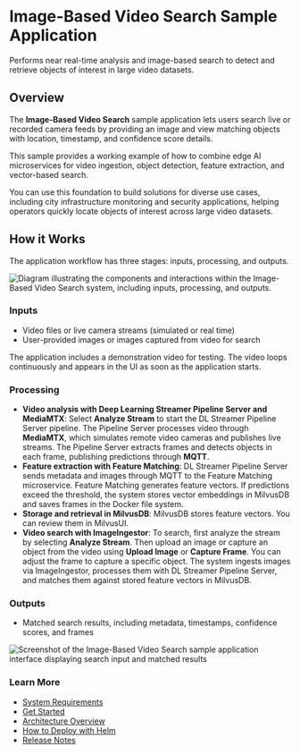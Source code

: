 # Image-Based Video Search Sample Application

<!--REQUIRED: Add a short description without including the name of the RI/Application/microservice in the description. Ensure it's at least 50 characters (excluding spaces) and doesn't exceed 150 characters (excluding spaces). This will enable the content to be properly displayed in the catalog's card layout.-->

Performs near real-time analysis and image-based search to detect and retrieve
objects of interest in large video datasets.

## Overview

The **Image-Based Video Search** sample application lets users search live or
recorded camera feeds by providing an image and view matching objects with
location, timestamp, and confidence score details.

This sample provides a working example of how to combine edge AI microservices
for video ingestion, object detection, feature extraction, and vector-based
search.

You can use this foundation to build solutions for diverse use cases, including
city infrastructure monitoring and security applications, helping operators
quickly locate objects of interest across large video datasets.

## How it Works

The application workflow has three stages: inputs, processing, and outputs.

![Diagram illustrating the components and interactions within the Image-Based Video Search system, including inputs, processing, and outputs.](_images/architecture_simplified.png)

### Inputs

- Video files or live camera streams (simulated or real time)
- User-provided images or images captured from video for search

The application includes a demonstration video for testing. The video loops
continuously and appears in the UI as soon as the application starts.

### Processing

- **Video analysis with Deep Learning Streamer Pipeline Server and MediaMTX**:
  Select **Analyze Stream** to start the DL Streamer Pipeline Server pipeline.
  The Pipeline Server processes video through **MediaMTX**, which simulates
  remote video cameras and publishes live streams. The Pipeline Server extracts
  frames and detects objects in each frame, publishing predictions through
  **MQTT**.
- **Feature extraction with Feature Matching**: DL Streamer Pipeline Server
  sends metadata and images through MQTT to the Feature Matching microservice.
  Feature Matching generates feature vectors. If predictions exceed the
  threshold, the system stores vector embeddings in MilvusDB and saves frames in
  the Docker file system.
- **Storage and retrieval in MilvusDB**: MilvusDB stores feature vectors. You
  can review them in MilvusUI.
- **Video search with ImageIngestor**: To search, first analyze the stream by
  selecting **Analyze Stream**. Then upload an image or capture an object from
  the video using **Upload Image** or **Capture Frame**. You can adjust the
  frame to capture a specific object. The system ingests images via
  ImageIngestor, processes them with DL Streamer Pipeline Server, and matches
  them against stored feature vectors in MilvusDB.

### Outputs

- Matched search results, including metadata, timestamps, confidence scores, and
  frames

![Screenshot of the Image-Based Video Search sample application interface displaying search input and matched results](_images/imagesearch2.png)

### Learn More

- [System Requirements](system-requirements.md)
- [Get Started](get-started.md)
- [Architecture Overview](overview-architecture.md)
- [How to Deploy with Helm](how-to-deploy-helm.md)
- [Release Notes](release-notes.md)
